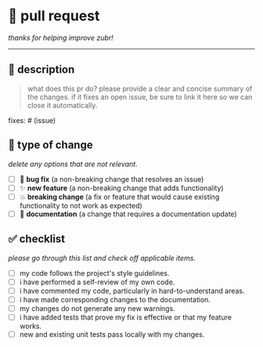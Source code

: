 # 🦬 pull request

_thanks for helping improve zubr!_

---

## 📝 description

> what does this pr do? please provide a clear and concise summary of the changes. if it fixes an open issue, be sure to link it here so we can close it automatically.

fixes: # (issue)

## 🔀 type of change

_delete any options that are not relevant._

- [ ] 🐞 **bug fix** (a non-breaking change that resolves an issue)
- [ ] ✨ **new feature** (a non-breaking change that adds functionality)
- [ ] 💥 **breaking change** (a fix or feature that would cause existing functionality to not work as expected)
- [ ] 📖 **documentation** (a change that requires a documentation update)

## ✅ checklist

_please go through this list and check off applicable items._

- [ ] my code follows the project's style guidelines.
- [ ] i have performed a self-review of my own code.
- [ ] i have commented my code, particularly in hard-to-understand areas.
- [ ] i have made corresponding changes to the documentation.
- [ ] my changes do not generate any new warnings.
- [ ] i have added tests that prove my fix is effective or that my feature works.
- [ ] new and existing unit tests pass locally with my changes.
